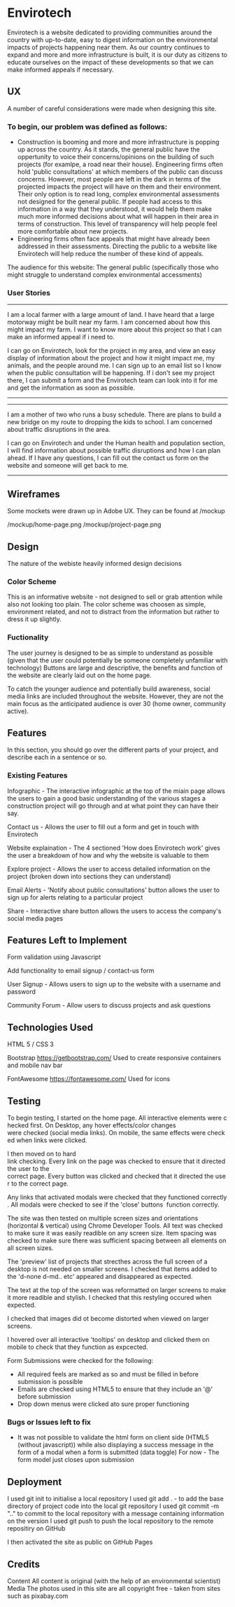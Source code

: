 # Envirotech


Envirotech is a website dedicated to providing communities around the country with up-to-date, 
easy to digest information on the environmental impacts of projects happening near them. 
As our country continues to expand and more and more infrastructure is built, 
it is our duty as citizens to educate ourselves on the impact of these developments so that we can make informed appeals if necessary.

## UX
A number of careful considerations were made when designing this site. 

### To begin, our problem was defined as follows: 
- Construction is booming and more and more infrastructure is popping up across the country. As it stands, the general public have 
the oppertunity to voice their concerns/opinions on the building of such projects  (for examlpe, a road near their house). 
Engineering firms often hold 'public consultations' at which members of the public can discuss concerns. However, most people 
are left in the dark in terms of the projected impacts the project will have on them and their environment. Their only option 
is to read long, complex environmental assessments not designed for the general public. If people had access to this information 
in a way that they understood, it would help them make much more informed decisions about what will happen in their area in terms of construction. 
This level of transparency will help people feel more comfortable about new projects.
- Engineering firms often face appeals that might have already been addressed in their assessments. Directing the public to a website like 
Envirotech will help reduce the number of these kind of appeals.  

The audience for this website: The general public (specifically those who might struggle to understand complex environmental accessments)

### User Stories 
-------------------------
I am a local farmer with a large amount of land. I have heard that a large motorway might be built near my farm. I am concerned 
about how this might impact my farm. I want to know more about this project so that I can make an informed appeal if i need to.

I can go on Envirotech, look for the project in my area, and view an easy display of information about the project and how 
it might impact me, my animals, and the people around me. I can sign up to an email list so I know when the public consultation will 
be happening. If i don't see my project there, I can submit a form and the Envirotech team can look into it for me and get the information
as soon as possible. 

-------------------------

-------------------------
I am a mother of two who runs a busy schedule. There are plans to build a new bridge on my route to dropping the kids to school. 
I am concerned about traffic disruptions in the area. 

I can go on Envirotech and under the Human health and population section, I will find information about possible traffic disruptions and
how I can plan ahead. If I have any questions, I can fill out the contact us form on the website and someone will get back to me. 

-------------------------

## Wireframes 

Some mockets were drawn up in Adobe UX.
They can be found at /mockup

/mockup/home-page.png 
/mockup/project-page.png


## Design 

The nature of the webiste heavily informed design decisions 

### Color Scheme 
This is an informative website - not designed to sell or grab attention while also not looking too plain. The color scheme was choosen 
as simple, environment related, and not to distract from the information but rather to dress it up slightly. 

### Fuctionality 
The user journey is designed to be as simple to understand as possible (given that the user could potentially be someone completely unfamiliar with technology)
Buttons are large and descriptive, the benefits and function of the website are clearly laid out on the home page. 

To catch the younger audience and potentially build awareness, social media links are included throughout the website. However, 
they are not the main focus as the anticipated audience is over 30 (home owner, community active). 


## Features
In this section, you should go over the different parts of your project, and describe each in a sentence or so.

### Existing Features
Infographic - The interactive infographic at the top of the miain page allows the users to gain a good basic understanding 
of the various stages a construction project will go through and at what point they can have their say. 

Contact us - Allows the user to fill out a form and get in touch with Envirotech 

Website explaination - The 4 sectioned 'How does Envirotech work' gives the user a breakdown of how and why the website is valuable to them

Explore project - Allows the user to access detailed information on the project (broken down into sections they can understand)

Email Alerts - 'Notify about public consultations' button allows the user to sign up for alerts relating to a particular project 

Share - Interactive share button allows the users to access the company's social media pages 


## Features Left to Implement

Form validation using Javascript

Add functionality to email signup / contact-us form 

User Signup - Allows users to sign up to the website with a username and password

Community Forum - Allow users to discuss projects and ask questions 

## Technologies Used
HTML 5 / CSS 3 

Bootstrap 
https://getbootstrap.com/
Used to create responsive containers and mobile nav bar 

FontAwesome 
https://fontawesome.com/
Used for icons 


## Testing

To begin testing, I started on the home page. All interactive elements were checked first. On Desktop, any hover effects/color changes 
were checked (social media links). On mobile, the same effects were checked when links were clicked. 

I then moved on to hard link checking. Every link on the page was checked to ensure that it directed the user to the 
correct page. Every button was clicked and checked that it directed the user to the correct page.

Any links that activated modals were checked that they functioned correctly. All modals were checked to see if the 'close' buttons 
function correctly. 

The site was then tested on multiple screen sizes and orientations (horizontal & vertical) using Chrome Developer Tools. All text was checked to make sure it was easily readible on any screen
size. Item spacing was checked to make sure there was sufficient spacing between all elements on all screen sizes.

The 'preview' list of projects that strecthes across the full screen of a desktop is not needed on smaller screens. I checked that 
items added to the 'd-none d-md.. etc' appeared and disappeared as expected. 

The text at the top of the screen was reformatted on larger screens to make it more readible and stylish. I checked that this restyling occured
when expected. 

I checked that images did ot become distorted when viewed on larger screens. 

I hovered over all interactive 'tooltips' on desktop and clicked them on mobile to check that they function as expcected.  

Form Submissions were checked for the following:
- All required feels are marked as so and must be filled in before submission is possible 
- Emails are checked using HTML5 to ensure that they include an '@' before submission 
- Drop down menus were clicked ato sure proper functioning  

### Bugs or Issues left to fix
- It was not possible to validate the html form on client side (HTML5 (without javascript)) while also displaying a success message in the form of a modal when a form is submitted (data toggle)
For now - The form model just closes upon submission


## Deployment
I used git init  to initialise a local repository 
I used git add . - to add the base directory of project code into the local git repository
I used git commit -m ".." to commit to the local repository with a message containing information on the version
I used git push to push the local repository to the remote repositiry on GitHub

I then activated the site as public on GitHub Pages

## Credits
Content
All content is original (with the help of an environmental scientist)
Media
The photos used in this site are all copyright free - taken from sites such as pixabay.com 
